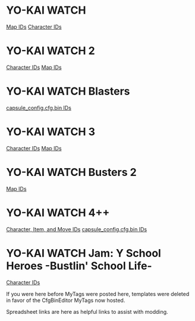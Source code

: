 # YO-KAI WATCH
[Map IDs](https://yokai.wiki/modding-resources/map-ids/ykw1-map-list.html)
[Character IDs](https://yokai.wiki/modding-resources/character-ids/ykw1-yo-kai-ids.html)

# YO-KAI WATCH 2
[Character IDs](https://yokai.wiki/modding-resources/character-ids/ykw2-yo-kai-ids.html)
[Map IDs](https://yokai.wiki/modding-resources/map-ids/ykw2-map-list.html)

# YO-KAI WATCH Blasters
[capsule_config.cfg.bin IDs](https://docs.google.com/spreadsheets/d/19vM1jJ40lIfGY0Yskej82WqEjavmTk2lFYCQJqQD5EA/edit?gid=847663934#gid=847663934)

# YO-KAI WATCH 3
[Character IDs](https://yokai.wiki/modding-resources/character-ids/ykw3-yokaiIDs.html)
[Map IDs](https://yokai.wiki/modding-resources/map-ids/ykw3-map-list.html)

# YO-KAI WATCH Busters 2
[Map IDs](https://yokai.wiki/modding-resources/map-ids/ykwb2-map-list.html)

# YO-KAI WATCH 4++
[Character, Item, and Move IDs](https://docs.google.com/spreadsheets/d/1JABcMLPR1lp2cjappmUGu_1kkLk2wTXtklrH5WlZcBM/edit?usp=sharing)
[capsule_config.cfg.bin IDs](https://docs.google.com/spreadsheets/d/19vM1jJ40lIfGY0Yskej82WqEjavmTk2lFYCQJqQD5EA/edit?usp=sharing)

# YO-KAI WATCH Jam: Y School Heroes -Bustlin' School Life-
[Character IDs](https://docs.google.com/spreadsheets/d/1wa6APIIgk4d_72eug1-QdVLUPEGRzk17JAerPSyKzqw/edit?usp=sharing)

If you were here before MyTags were posted here, templates were deleted in favor of the CfgBinEditor MyTags now hosted.

Spreadsheet links are here as helpful links to assist with modding.
